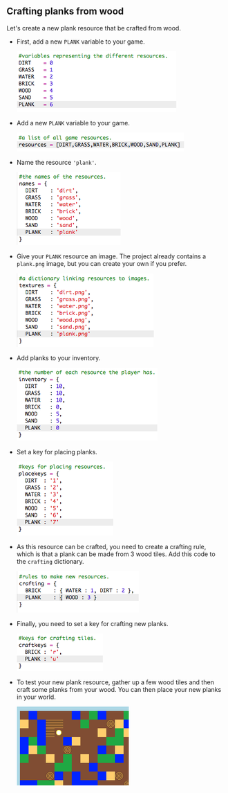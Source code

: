 ## Crafting planks from wood

Let's create a new plank resource that be crafted from wood.

+ First, add a new `PLANK` variable to your game.
    
    ![screenshot](images/craft-plank-const.png)

+ Add a new `PLANK` variable to your game.
    
    ![screenshot](images/craft-plank-resources.png)

+ Name the resource `'plank'`.
    
    ![screenshot](images/craft-plank-names.png)

+ Give your `PLANK` resource an image. The project already contains a `plank.png` image, but you can create your own if you prefer.
    
    ![screenshot](images/craft-plank-textures.png)

+ Add planks to your inventory.
    
    ![screenshot](images/craft-plank-inventory.png)

+ Set a key for placing planks.
    
    ![screenshot](images/craft-plank-placekeys.png)

+ As this resource can be crafted, you need to create a crafting rule, which is that a plank can be made from 3 wood tiles. Add this code to the `crafting` dictionary.
    
    ![screenshot](images/craft-plank-crafting.png)

+ Finally, you need to set a key for crafting new planks.
    
    ![screenshot](images/craft-plank-craftkeys.png)

+ To test your new plank resource, gather up a few wood tiles and then craft some planks from your wood. You can then place your new planks in your world.
    
    ![screenshot](images/craft-plank-test.png)